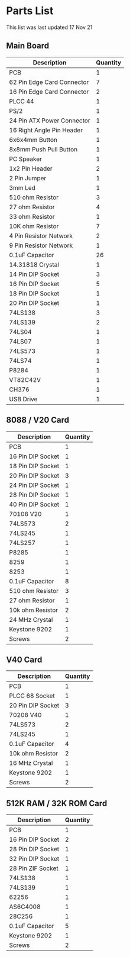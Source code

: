 # Parts List
This list was last updated 17 Nov 21

## Main Board
Description                 | Quantity
--------------------------- | ------------------------
PCB	                        |1
62 Pin Edge Card Connector 	|7
16 Pin Edge Card Connector 	|2
PLCC 44                    	|1
PS/2                      	|1
24 Pin ATX Power Connector	|1
16 Right Angle Pin Header	  |1
6x6x4mm Button	            |1
8x8mm Push Pull Button	    |1
PC Speaker                	|1
1x2 Pin Header            	|2
2 Pin Jumper              	|1
3mm Led	                    |1
510 ohm Resistor	          |3
27 ohm Resistor           	|4
33 ohm Resistor           	|1
10K ohm Resistor	          |7
4 Pin Resistor Network    	|2
9 Pin Resistor Network	    |1
0.1uF Capacitor             |26
14.31818 Crystal            |1
14 Pin DIP Socket         	|3
16 Pin DIP Socket         	|5
18 Pin DIP Socket           |1
20 Pin DIP Socket         	|1
74LS138                   	|3
74LS139	                    |2
74LS04                     	|1
74LS07                     	|1
74LS573	|1
74LS74	|1
P8284	|1
VT82C42V	|1
CH376	|1
USB Drive	|1

## 8088 / V20 Card
Description           | Quantity
--------------------- | ------------------------
PCB	                  |1
16 Pin DIP Socket	    |1
18 Pin DIP Socket	    |1
20 Pin DIP Socket	    |3
24 Pin DIP Socket   	|1
28 Pin DIP Socket   	|1
40 Pin DIP Socket	    |1
70108 V20	            |1
74LS573	              |2
74LS245	              |1
74LS257	              |1
P8285               	|1
8259                	|1
8253                	|1
0.1uF Capacitor     	|8
510 ohm Resistor	    |3
27 ohm Resistor	      |1
10k ohm Resistor    	|2
24 MHz Crystal      	|1
Keystone 9202	        |1
Screws              	|2

## V40 Card
Description           | Quantity
--------------------- | ------------------------
PCB	                  |1
PLCC 68 Socket	      |1
20 Pin DIP Socket	    |3
70208 V40	            |1
74LS573	              |2
74LS245	              |1
0.1uF Capacitor	      |4
10k ohm Resistor	    |2
16 MHz Crystal	      |1
Keystone 9202	        |1
Screws	              |2

## 512K RAM / 32K ROM Card
Description           | Quantity
--------------------- | ------------------------
PCB	                  |1
16 Pin DIP Socket     |2
28 Pin DIP Socket	    |1
32 Pin DIP Socket	    |1
28 Pin ZIF Socket	    |1
74LS138	              |1
74LS139	              |1
62256	                |1
AS6C4008	            |1
28C256	              |1
0.1uF Capacitor     	|5
Keystone 9202       	|1
Screws              	|2

